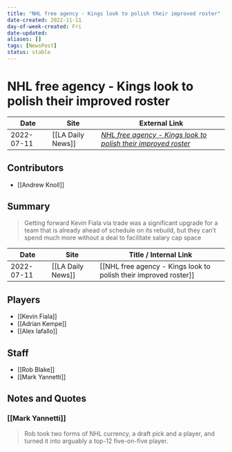 ```yaml
---
title: "NHL free agency - Kings look to polish their improved roster"
date-created: 2022-11-11
day-of-week-created: Fri
date-updated: 
aliases: []
tags: [NewsPost]
status: stable
---
```


# NHL free agency - Kings look to polish their improved roster

| Date       | Site              | External Link                                                                                                                                                      |
| ---------- | ----------------- | ------------------------------------------------------------------------------------------------------------------------------------------------------------------ |
| 2022-07-11 | [[LA Daily News]] | [*NHL free agency - Kings look to polish their improved roster*](https://www.dailynews.com/2022/07/11/nhl-free-agency-kings-look-to-polish-their-improved-roster/) |

## Contributors
- [[Andrew Knoll]]

## Summary
> Getting forward Kevin Fiala via trade was a significant upgrade for a team that is already ahead of schedule on its rebuild, but they can’t spend much more without a deal to facilitate salary cap space

| Date       | Site              | Title / Internal Link                                            |
| ---------- | ----------------- | ---------------------------------------------------------------- |
| 2022-07-11 | [[LA Daily News]] | [[NHL free agency - Kings look to polish their improved roster]] |

## Players
- [[Kevin Fiala]]
- [[Adrian Kempe]]
- [[Alex Iafallo]]

## Staff
- [[Rob Blake]]
- [[Mark Yannetti]]

## Notes and Quotes
### [[Mark Yannetti]]
> Rob took two forms of NHL currency, a draft pick and a player, and turned it into arguably a top-12 five-on-five player.




